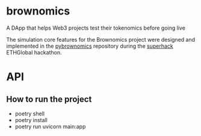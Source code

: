 # brownomics

A DApp that helps Web3 projects test their tokenomics before going live

The simulation core features for the Brownomics project were designed and implemented in the [pybrownomics](https://github.com/LorenzoTomaz/pybrownomics) repository during the [superhack](https://ethglobal.com/events/superhack) ETHGlobal hackathon.


# API

## How to run the project

- poetry shell
- poetry install
- poetry run uvicorn main:app